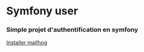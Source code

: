 # Symfony user


### Simple projet d'authentification en symfony

[Installer mailhog](https://github.com/mailhog/MailHog/releases/v1.0.0)
